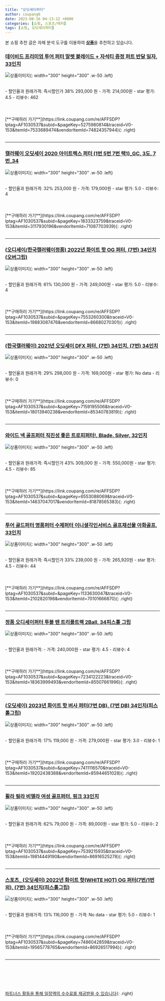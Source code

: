 ```yaml
---
title: "오딧세이퍼터"
author: coupang6
date: 2023-08-16 04:13:12 +0800
categories: [쇼핑, 스포츠/레저]
tags: [쇼핑, 오딧세이퍼터]
---
```


본 쇼핑 추천 글은 자체 분석 도구를 이용하여 [**상품**](https://link.coupang.com/a/bao1ui)을 추천하고 있습니다.

### [데이비드 프리미엄 투어 퍼터 말렛 블레이드 + 자석티 증정 퍼트 반달 일자, 33인치](https://link.coupang.com/re/AFFSDP?lptag=AF1030537&subid=&pageKey=5275980814&traceid=V0-153&itemId=7533689474&vendorItemId=74824357944)

![상품이미지](https://thumbnail9.coupangcdn.com/thumbnails/remote/230x230ex/image/vendor_inventory/de70/7e287b6abf93060148f4aa40dfe31b8586c7d5fc6d4ce56fc8454624ea5b.jpg){: width="300" height="300" .w-50 .left}


<br>
- 할인율과 원래가격: 즉시할인가 38%  293,000   원
- 가격: 214,000원
- star 평가: 4.5
- 리뷰수: 462
<br>
<br>
<br>
<br>
[**구매하러 가기**](https://link.coupang.com/re/AFFSDP?lptag=AF1030537&subid=&pageKey=5275980814&traceid=V0-153&itemId=7533689474&vendorItemId=74824357944){: .right}
<br>
<br>

---

### [캘러웨이 오딧세이 2020 아이트렉스 퍼터 (1번 5번 7번 택1)_GC, 3도, 7번_34](https://link.coupang.com/re/AFFSDP?lptag=AF1030537&subid=&pageKey=1833323759&traceid=V0-153&itemId=3117930196&vendorItemId=71087703939)

![상품이미지](https://thumbnail7.coupangcdn.com/thumbnails/remote/230x230ex/image/vendor_inventory/1db4/2891e75b2277d389f0ad7691f1b85cf7aaf2a952bb77f2639856b847ccb8.jpg){: width="300" height="300" .w-50 .left}


<br>
- 할인율과 원래가격: 32%  253,000   원
- 가격: 179,000원
- star 평가: 5.0
- 리뷰수: 4
<br>
<br>
<br>
<br>
[**구매하러 가기**](https://link.coupang.com/re/AFFSDP?lptag=AF1030537&subid=&pageKey=1833323759&traceid=V0-153&itemId=3117930196&vendorItemId=71087703939){: .right}
<br>
<br>

---

### [(오디세이/한국캘러웨이정품) 2022년 화이트 핫 OG 퍼터, (7번) 34인치(오버그립)](https://link.coupang.com/re/AFFSDP?lptag=AF1030537&subid=&pageKey=7553260300&traceid=V0-153&itemId=19883087476&vendorItemId=86680270301)

![상품이미지](https://thumbnail10.coupangcdn.com/thumbnails/remote/230x230ex/image/vendor_inventory/3612/622eb3021b6d54ddc2361190e57435d2f36dd53fc5d728188059ec3c361b.jpg){: width="300" height="300" .w-50 .left}


<br>
- 할인율과 원래가격: 61%  130,000   원
- 가격: 249,000원
- star 평가: 5.0
- 리뷰수: 4
<br>
<br>
<br>
<br>
[**구매하러 가기**](https://link.coupang.com/re/AFFSDP?lptag=AF1030537&subid=&pageKey=7553260300&traceid=V0-153&itemId=19883087476&vendorItemId=86680270301){: .right}
<br>
<br>

---

### [(한국캘러웨이) 2021년 오딧세이 DFX 퍼터, (7번) 34인치, (7번) 34인치](https://link.coupang.com/re/AFFSDP?lptag=AF1030537&subid=&pageKey=7159195506&traceid=V0-153&itemId=18013940238&vendorItemId=85340783819)

![상품이미지](https://thumbnail10.coupangcdn.com/thumbnails/remote/230x230ex/image/vendor_inventory/4d17/35f8c2fcbe5607d1dd6e9d9861c9fed222cca480b2a241a19e62386e7f74.jpg){: width="300" height="300" .w-50 .left}


<br>
- 할인율과 원래가격: 29%  298,000   원
- 가격: 169,000원
- star 평가: No data
- 리뷰수: 0
<br>
<br>
<br>
<br>
[**구매하러 가기**](https://link.coupang.com/re/AFFSDP?lptag=AF1030537&subid=&pageKey=7159195506&traceid=V0-153&itemId=18013940238&vendorItemId=85340783819){: .right}
<br>
<br>

---

### [와이드 넥 골프퍼터 직진성 좋은 트로피퍼터!, Blade, Silver, 32인치](https://link.coupang.com/re/AFFSDP?lptag=AF1030537&subid=&pageKey=6553088069&traceid=V0-153&itemId=14637047017&vendorItemId=81878565383)

![상품이미지](https://thumbnail7.coupangcdn.com/thumbnails/remote/230x230ex/image/vendor_inventory/05b0/bf077a4e78eae0cad5c30603d37199c8ea56d83df52a495f4ac2658a0bbf.png){: width="300" height="300" .w-50 .left}


<br>
- 할인율과 원래가격: 즉시할인가 43%  309,000   원
- 가격: 550,000원
- star 평가: 4.5
- 리뷰수: 85
<br>
<br>
<br>
<br>
[**구매하러 가기**](https://link.coupang.com/re/AFFSDP?lptag=AF1030537&subid=&pageKey=6553088069&traceid=V0-153&itemId=14637047017&vendorItemId=81878565383){: .right}
<br>
<br>

---

### [투어 골드퍼터 명품퍼터 수제퍼터 이니셜각인서비스 골프채선물 아화골프, 33인치](https://link.coupang.com/re/AFFSDP?lptag=AF1030537&subid=&pageKey=1133630047&traceid=V0-153&itemId=2102820198&vendorItemId=70101666870)

![상품이미지](https://thumbnail6.coupangcdn.com/thumbnails/remote/230x230ex/image/vendor_inventory/ac9c/26d346de6f94ae4e3df4aacec0c8cffbeea4faf4bd76d9522c9c0fdc0946.jpg){: width="300" height="300" .w-50 .left}


<br>
- 할인율과 원래가격: 즉시할인가 33%  239,000   원
- 가격: 265,920원
- star 평가: 4.5
- 리뷰수: 44
<br>
<br>
<br>
<br>
[**구매하러 가기**](https://link.coupang.com/re/AFFSDP?lptag=AF1030537&subid=&pageKey=1133630047&traceid=V0-153&itemId=2102820198&vendorItemId=70101666870){: .right}
<br>
<br>

---

### [정품 오디세이퍼터 투볼 텐 트리플트랙 2Ball, 34피스톨 그립](https://link.coupang.com/re/AFFSDP?lptag=AF1030537&subid=&pageKey=7234122223&traceid=V0-153&itemId=18363999493&vendorItemId=85507661996)

![상품이미지](https://thumbnail6.coupangcdn.com/thumbnails/remote/230x230ex/image/vendor_inventory/2c15/95d456f8a80cfd7400240fdf913b4472cae63d222cf46c065274a26da318.jpg){: width="300" height="300" .w-50 .left}


<br>
- 할인율과 원래가격: 
- 가격: 240,000원
- star 평가: 4.5
- 리뷰수: 4
<br>
<br>
<br>
<br>
[**구매하러 가기**](https://link.coupang.com/re/AFFSDP?lptag=AF1030537&subid=&pageKey=7234122223&traceid=V0-153&itemId=18363999493&vendorItemId=85507661996){: .right}
<br>
<br>

---

### [(오딧세이) 2023년 화이트 핫 버사 퍼터(7번 DB), (7번 DB) 34인치(피스톨그립)](https://link.coupang.com/re/AFFSDP?lptag=AF1030537&subid=&pageKey=7411116570&traceid=V0-153&itemId=19202438388&vendorItemId=85944651028)

![상품이미지](https://thumbnail9.coupangcdn.com/thumbnails/remote/230x230ex/image/vendor_inventory/e4e0/22b773c841b7647661ef6df7492905d08ee79b50e2a5291e53c7c227528c.jpeg){: width="300" height="300" .w-50 .left}


<br>
- 할인율과 원래가격: 17%  119,000   원
- 가격: 279,000원
- star 평가: 3.0
- 리뷰수: 1
<br>
<br>
<br>
<br>
[**구매하러 가기**](https://link.coupang.com/re/AFFSDP?lptag=AF1030537&subid=&pageKey=7411116570&traceid=V0-153&itemId=19202438388&vendorItemId=85944651028){: .right}
<br>
<br>

---

### [휠라 필라 비엘라 여성 골프퍼터, 핑크 33인치](https://link.coupang.com/re/AFFSDP?lptag=AF1030537&subid=&pageKey=7539215935&traceid=V0-153&itemId=19814449190&vendorItemId=86916525278)

![상품이미지](https://thumbnail10.coupangcdn.com/thumbnails/remote/230x230ex/image/vendor_inventory/1caa/4d1e8ae01545c56501229831ee8e878fa917c3cfbc810c578d8465444f7b.jpg){: width="300" height="300" .w-50 .left}


<br>
- 할인율과 원래가격: 62%  79,000   원
- 가격: 89,000원
- star 평가: 5.0
- 리뷰수: 2
<br>
<br>
<br>
<br>
[**구매하러 가기**](https://link.coupang.com/re/AFFSDP?lptag=AF1030537&subid=&pageKey=7539215935&traceid=V0-153&itemId=19814449190&vendorItemId=86916525278){: .right}
<br>
<br>

---

### [스포츠_ (오딧세이) 2022년 화이트 핫(WHITE HOT) OG 퍼터(7번/1번 외), (7번) 34인치(피스톨그립)](https://link.coupang.com/re/AFFSDP?lptag=AF1030537&subid=&pageKey=7486042859&traceid=V0-153&itemId=19565778765&vendorItemId=86926517994)

![상품이미지](https://thumbnail10.coupangcdn.com/thumbnails/remote/230x230ex/image/vendor_inventory/3612/622eb3021b6d54ddc2361190e57435d2f36dd53fc5d728188059ec3c361b.jpg){: width="300" height="300" .w-50 .left}


<br>
- 할인율과 원래가격: 13%  116,000   원
- 가격: No data
- star 평가: 5.0
- 리뷰수: 1
<br>
<br>
<br>
<br>
[**구매하러 가기**](https://link.coupang.com/re/AFFSDP?lptag=AF1030537&subid=&pageKey=7486042859&traceid=V0-153&itemId=19565778765&vendorItemId=86926517994){: .right}
<br>
<br>

---
<br><br><br><br><br> [파트너스 활동을 통해 일정액의 수수료를 제공받을 수 있습니다](https://link.coupang.com/a/bao1ui){: .right}
